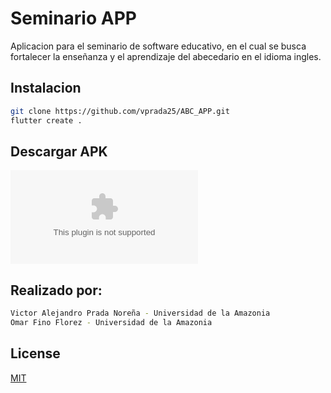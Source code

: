 # Seminario APP

Aplicacion para el seminario de software educativo, en el cual se busca fortalecer la enseñanza y el aprendizaje del abecedario en el idioma ingles.

## Instalacion

```bash
git clone https://github.com/vprada25/ABC_APP.git
flutter create .
```

## Descargar APK

![abc.apk](apk/abc.apk?raw=true)

## Realizado por:

```bash
Victor Alejandro Prada Noreña - Universidad de la Amazonia
Omar Fino Florez - Universidad de la Amazonia
```

## License

[MIT](https://choosealicense.com/licenses/mit/)
